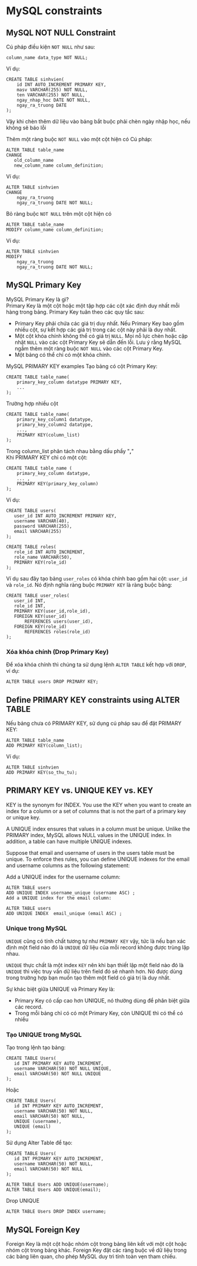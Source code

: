 # MySQL constraints
## MySQL NOT NULL Constraint
Cú pháp điều kiện `NOT NULL` như sau:  
```
column_name data_type NOT NULL;
```
Ví dụ: 
```
CREATE TABLE sinhvien(
    id INT AUTO_INCREMENT PRIMARY KEY,
    masv VARCHAR(255) NOT NULL,
    ten VARCHAR(255) NOT NULL,
    ngay_nhap_hoc DATE NOT NULL,
    ngay_ra_truong DATE
);
```
Vậy khi chèn thêm dữ liệu vào bảng bắt buộc phải chèn ngày nhập học, nếu không sẽ báo lỗi

Thêm một ràng buộc `NOT NULL` vào một cột hiện có
Cú pháp:  
```
ALTER TABLE table_name
CHANGE 
   old_column_name 
   new_column_name column_definition;
```
Ví dụ:  
```
ALTER TABLE sinhvien 
CHANGE 
    ngay_ra_truong 
    ngay_ra_truong DATE NOT NULL;
```

Bỏ ràng buộc `NOT NULL` trên một cột hiện có
```
ALTER TABLE table_name
MODIFY column_name column_definition;
```
Ví dụ:  
```
ALTER TABLE sinhvien 
MODIFY 
    ngay_ra_truong 
    ngay_ra_truong DATE NOT NULL;
```

## MySQL Primary Key
MySQL Primary Key là gì?  
Primary Key là một cột hoặc một tập hợp các cột xác định duy nhất mỗi hàng trong bảng. Primary Key tuân theo các quy tắc sau:  
- Primary Key phải chứa các giá trị duy nhất. Nếu Primary Key bao gồm nhiều cột, sự kết hợp các giá trị trong các cột này phải là duy nhất.
- Một cột khóa chính không thể có giá trị `NULL`. Mọi nỗ lực chèn hoặc cập nhật `NULL` vào các cột Primary Key sẽ dẫn đến lỗi. Lưu ý rằng MySQL ngầm thêm một ràng buộc `NOT NULL` vào các cột Primary Key.
- Một bảng có thể chỉ có một khóa chính.

MySQL PRIMARY KEY examples
Tạo bảng có cột Primary Key:  
```
CREATE TABLE table_name(
    primary_key_column datatype PRIMARY KEY,
    ...
);
```
Trường hợp nhiều cột
```
CREATE TABLE table_name(
    primary_key_column1 datatype,
    primary_key_column2 datatype,
    ...,
    PRIMARY KEY(column_list)
);
```
Trong column_list phân tách nhau bằng dấu phẩy "**,**"  
Khi PRIMARY KEY chỉ có một cột:  
```
CREATE TABLE table_name ( 
    primary_key_column datatype, 
    ... ,
    PRIMARY KEY(primary_key_column)
);
```

Ví dụ:  

```
CREATE TABLE users(
   user_id INT AUTO_INCREMENT PRIMARY KEY,
   username VARCHAR(40),
   password VARCHAR(255),
   email VARCHAR(255)
);
```
```
CREATE TABLE roles(
   role_id INT AUTO_INCREMENT,
   role_name VARCHAR(50),
   PRIMARY KEY(role_id)
);
```

Ví dụ sau đây tạo bảng `user_roles` có khóa chính bao gồm hai cột: `user_id` và `role_id`. Nó định nghĩa ràng buộc `PRIMARY KEY` là ràng buộc bảng:  
```
CREATE TABLE user_roles(
   user_id INT,
   role_id INT,
   PRIMARY KEY(user_id,role_id),
   FOREIGN KEY(user_id) 
       REFERENCES users(user_id),
   FOREIGN KEY(role_id) 
       REFERENCES roles(role_id)
);
```

### Xóa khóa chính (Drop Primary Key)

Để xóa khóa chính thì chúng ta sử dụng lệnh `ALTER TABLE` kết hợp với `DROP`, ví dụ:
```
ALTER TABLE users DROP PRIMARY KEY;
```
## Define PRIMARY KEY constraints using ALTER TABLE
Nếu bảng chưa có PRIMARY KEY, sử dụng cú pháp sau để đặt PRIMARY KEY:  
```
ALTER TABLE table_name
ADD PRIMARY KEY(column_list);
```
Ví dụ:  
```
ALTER TABLE sinhvien
ADD PRIMARY KEY(so_thu_tu);
```

## PRIMARY KEY vs. UNIQUE KEY vs. KEY
KEY is the synonym for INDEX. You use the KEY when you want to create an index for a column or a set of columns that is not the part of a primary key or unique key.

A UNIQUE index ensures that values in a column must be unique. Unlike the PRIMARY index, MySQL allows NULL values in the UNIQUE index. In addition, a table can have multiple UNIQUE indexes.

Suppose that email and username of users in the users table must be unique. To enforce thes rules, you can define UNIQUE indexes for the email and username columns as the following  statement:

Add a UNIQUE index for the username column:
```
ALTER TABLE users
ADD UNIQUE INDEX username_unique (username ASC) ;
Add a UNIQUE index for the email column:
```

```
ALTER TABLE users
ADD UNIQUE INDEX  email_unique (email ASC) ;
```
### Unique trong MySQL

`UNIQUE` cũng có tính chất tương tự như `PRIMARY KEY` vậy, tức là nếu bạn xác định một field nào đó là `UNIQUE` dữ liệu của mỗi record không được trùng lặp nhau.

`UNIQUE` thực chất là một index `KEY` nên khi bạn thiết lập một field nào đó là `UNIQUE` thì việc truy vấn dữ liệu trên field đó sẽ nhanh hơn. Nó được dùng trong trường hợp bạn muốn tạo thêm một field có giá trị là duy nhất.

Sự khác biệt giữa UNIQUE và Primary Key là:

- Primary Key có cấp cao hơn UNIQUE, nó  thường dùng để phân biệt giữa các record.
- Trong mỗi bảng chỉ có có một Primary Key, còn UNIQUE thì có thể có nhiều

### Tạo UNIQUE trong MySQL
Tạo trong lệnh tạo bảng:  
```
CREATE TABLE Users(
   id INT PRIMARY KEY AUTO_INCREMENT,
   username VARCHAR(50) NOT NULL UNIQUE,
   email VARCHAR(50) NOT NULL UNIQUE
);
```
Hoặc
```
CREATE TABLE Users(
   id INT PRIMARY KEY AUTO_INCREMENT,
   username VARCHAR(50) NOT NULL,
   email VARCHAR(50) NOT NULL,
   UNIQUE (username),
   UNIQUE (email)
);
```
Sử dụng Alter Table để tạo:  
```
CREATE TABLE Users(
   id INT PRIMARY KEY AUTO_INCREMENT,
   username VARCHAR(50) NOT NULL,
   email VARCHAR(50) NOT NULL
);
 
ALTER TABLE Users ADD UNIQUE(username);
ALTER TABLE Users ADD UNIQUE(email);
```
Drop UNIQUE
```
ALTER TABLE Users DROP INDEX username;
```
## MySQL Foreign Key

Foreign Key là một cột hoặc nhóm cột trong bảng liên kết với một cột hoặc nhóm cột trong bảng khác. Foreign Key đặt các ràng buộc về dữ liệu trong các bảng liên quan, cho phép MySQL duy trì tính toàn vẹn tham chiếu.










